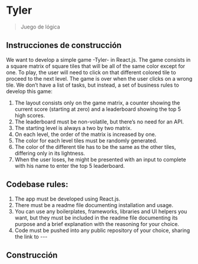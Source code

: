# Tyler

> Juego de lógica

## Instrucciones de construcción

We want to develop a simple game -Tyler- in React.js.
The game consists in a square matrix of square tiles that will be all of the same color except
for one.
To play, the user will need to click on that different colored tile to proceed to the next level.
The game is over when the user clicks on a wrong tile.
We don’t have a list of tasks, but instead, a set of business rules to develop this game:
  1. The layout consists only on the game matrix, a counter showing the current score
  (starting at zero) and a leaderboard showing the top 5 high scores.
  2. The leaderboard must be non-volatile, but there’s no need for an API.
  3. The starting level is always a two by two matrix.
  4. On each level, the order of the matrix is increased by one.
  5. The color for each level tiles must be randomly generated.
  6. The color of the different tile has to be the same as the other tiles, differing only in its
  lightness.
  7. When the user loses, he might be presented with an input to complete with his name
  to enter the top 5 leaderboard.

## Codebase rules:

  1. The app must be developed using React.js.
  2. There must be a readme file documenting installation and usage.
  3. You can use any boilerplates, frameworks, libraries and UI helpers you want, but they
  must be included in the readme file documenting its purpose and a brief explanation
  with the reasoning for your choice.
  4. Code must be pushed into any public repository of your choice, sharing the link to ---

## Construcción



